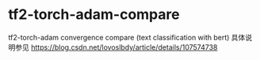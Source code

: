 # tf2-torch-adam-compare
tf2-torch-adam convergence compare (text classification with bert)
具体说明参见
https://blog.csdn.net/lovoslbdy/article/details/107574738
